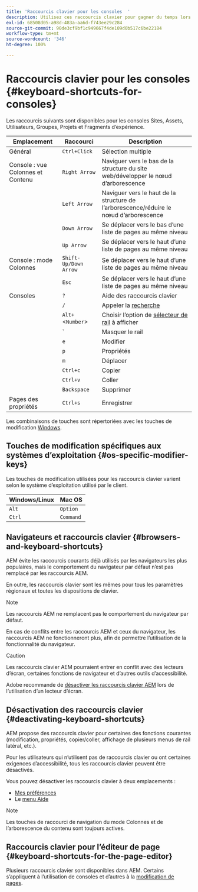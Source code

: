 ```yaml
---
title: 'Raccourcis clavier pour les consoles  '
description: Utilisez ces raccourcis clavier pour gagner du temps lors de la création
exl-id: 68508d05-a98d-483a-aa6d-f743ee29c284
source-git-commit: 90de3cf9bf1c949667f4de109d0b517c6be22184
workflow-type: tm+mt
source-wordcount: '346'
ht-degree: 100%

---
```


# Raccourcis clavier pour les consoles   {#keyboard-shortcuts-for-consoles}

Les raccourcis suivants sont disponibles pour les consoles Sites, Assets, Utilisateurs, Groupes, Projets et Fragments d’expérience.

| Emplacement | Raccourci | Description |
|---|---|---|
| Général | `Ctrl+Click` | Sélection multiple |
| Console : vue Colonnes et Contenu | `Right Arrow` | Naviguer vers le bas de la structure du site web/développer le nœud d’arborescence |
|  | `Left Arrow` | Naviguer vers le haut de la structure de l’arborescence/réduire le nœud d’arborescence |
|  | `Down Arrow` | Se déplacer vers le bas d’une liste de pages au même niveau |
|  | `Up Arrow` | Se déplacer vers le haut d’une liste de pages au même niveau |
| Console : mode Colonnes | `Shift-Up/Down Arrow` | Se déplacer vers le haut d’une liste de pages au même niveau |
|  | `Esc` | Se déplacer vers le haut d’une liste de pages au même niveau |
| Consoles | `?` | Aide des raccourcis clavier |
|  | `/` | Appeler la [recherche](/help/sites-cloud/authoring/getting-started/search.md) |
|  | `Alt+`&lt;`Number`> | Choisir l’option de [sélecteur de rail](/help/sites-cloud/authoring/getting-started/basic-handling.md#rail-selector) à afficher |
|  | ` | Masquer le rail |
|  | `e` | Modifier |
|  | `p` | Propriétés |
|  | `m` | Déplacer |
|  | `Ctrl+c` | Copier |
|  | `Ctrl+v` | Coller |
|  | `Backspace` | Supprimer |
| Pages des propriétés | `Ctrl+s` | Enregistrer |

Les combinaisons de touches sont répertoriées avec les touches de modification [Windows](#os-specific-modifier-keys).

## Touches de modification spécifiques aux systèmes d’exploitation {#os-specific-modifier-keys}

Les touches de modification utilisées pour les raccourcis clavier varient selon le système d’exploitation utilisé par le client.

| Windows/Linux | Mac OS |
|---|---|
| `Alt` | `Option` |
| `Ctrl` | `Command` |

## Navigateurs et raccourcis clavier {#browsers-and-keyboard-shortcuts}

AEM évite les raccourcis courants déjà utilisés par les navigateurs les plus populaires, mais le comportement du navigateur par défaut n’est pas remplacé par les raccourcis AEM.

En outre, les raccourcis clavier sont les mêmes pour tous les paramètres régionaux et toutes les dispositions de clavier.

>[!NOTE]
>
>Les raccourcis AEM ne remplacent pas le comportement du navigateur par défaut.
>
>En cas de conflits entre les raccourcis AEM et ceux du navigateur, les raccourcis AEM ne fonctionneront plus, afin de permettre l’utilisation de la fonctionnalité du navigateur.

>[!CAUTION]
>
>Les raccourcis clavier AEM pourraient entrer en conflit avec des lecteurs d’écran, certaines fonctions de navigateur et d’autres outils d’accessibilité.
>
>Adobe recommande de [désactiver les raccourcis clavier AEM](#deactivating-keyboard-shortcuts) lors de l’utilisation d’un lecteur d’écran.

## Désactivation des raccourcis clavier {#deactivating-keyboard-shortcuts}

AEM propose des raccourcis clavier pour certaines des fonctions courantes (modification, propriétés, copier/coller, affichage de plusieurs menus de rail latéral, etc.).

Pour les utilisateurs qui n’utilisent pas de raccourcis clavier ou ont certaines exigences d’accessibilité, tous les raccourcis clavier peuvent être désactivés.

Vous pouvez désactiver les raccourcis clavier à deux emplacements :

* [Mes préférences](/help/sites-cloud/authoring/getting-started/account-environment.md#my-preferences)
* Le [menu Aide](/help/sites-cloud/authoring/getting-started/basic-handling.md#accessing-help)

>[!NOTE]
>
>Les touches de raccourci de navigation du mode Colonnes et de l’arborescence du contenu sont toujours actives.

## Raccourcis clavier pour l’éditeur de page {#keyboard-shortcuts-for-the-page-editor}

Plusieurs raccourcis clavier sont disponibles dans AEM. Certains s’appliquent à l’utilisation de consoles et d’autres à la [modification de pages](/help/sites-cloud/authoring/fundamentals/keyboard-shortcuts.md).
